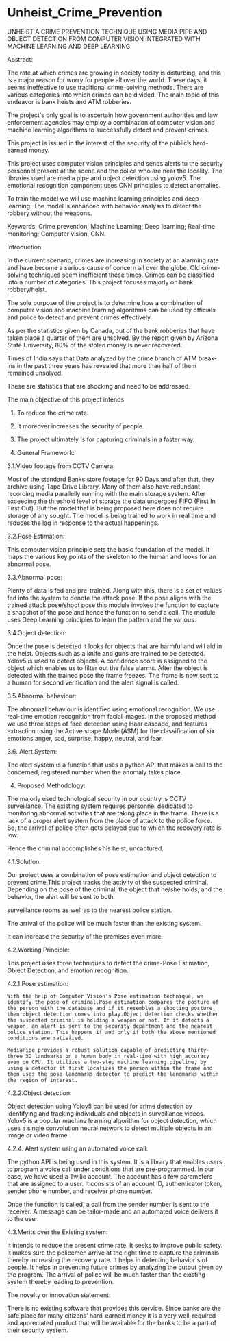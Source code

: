 # Unheist_Crime_Prevention
UNHEIST 
 A CRIME PREVENTION TECHNIQUE USING MEDIA PIPE AND OBJECT DETECTION FROM COMPUTER VISION INTEGRATED WITH MACHINE LEARNING AND DEEP LEARNING 

 Abstract: 

The rate at which crimes are growing in society today is disturbing, and this is a major reason for worry for people all over the world. These days, it seems ineffective to use traditional crime-solving methods. There are various categories into which crimes can be divided. The main topic of this endeavor is bank heists and ATM robberies. 

The project's only goal is to ascertain how government authorities and law enforcement agencies may employ a combination of computer vision and machine learning algorithms to successfully detect and prevent crimes. 

This project is issued in the interest of the security of the public’s hard-earned money. 

This project uses computer vision principles and sends alerts to the security personnel present at the scene and the police who are near the locality. The libraries used are media pipe and object detection using yolov5. The emotional recognition component uses CNN principles to detect anomalies.  

To train the model we will use machine learning principles and deep learning. The model is enhanced with behavior analysis to detect the robbery without the weapons. 

Keywords:  Crime prevention; Machine Learning; Deep learning; Real-time monitoring; Computer vision, CNN.  


Introduction: 

In the current scenario, crimes are increasing in society at an alarming rate and have become a serious cause of concern all over the globe.​ Old crime-solving techniques seem inefficient these times. Crimes can be classified into a number of categories. This project focuses majorly on bank robbery/heist. ​ 

The sole purpose of the project is to determine how a combination of computer vision and machine learning algorithms can be used by officials and police to detect and prevent crimes effectively.​ 

As per the statistics given by Canada, out of the bank robberies that have taken place a quarter of them are unsolved. By the report given by Arizona State University, 80% of the stolen money is never recovered. 

Times of India says that Data analyzed by the crime branch of ATM break-ins in the past three years has revealed that more than half of them remained unsolved. 

These are statistics that are shocking and need to be addressed.  

The main objective of this project intends 

1. To reduce the crime rate.​  

2. It moreover increases the security of people.  

3. The project ultimately is for capturing criminals in a faster way.​

3. General Framework: 

  3.1.Video footage from CCTV Camera: 

  Most of the standard Banks store footage for 90 Days and after that, they archive using Tape Drive Library. Many of them also have redundant recording media parallelly running with the main storage system. After exceeding the threshold level of storage the data undergoes FIFO (First In First Out). But the model that is being proposed here does not require storage of any sought. The model is being trained to work in real time and reduces the lag in response to the actual happenings. 

  3.2.Pose Estimation:  

  This computer vision principle sets the basic foundation of the model. It maps the various key points of the skeleton to the human and looks for an abnormal pose.   

  3.3.Abnormal pose:  

  Plenty of data is fed and pre-trained. Along with this, there is a set of values fed into the system to denote the attack pose. If the pose aligns with the trained attack pose/shoot pose this module invokes the function to capture a snapshot of the pose and hence the function to send a call. The module uses Deep Learning principles to learn the pattern and the various. 

  3.4.Object detection:   

Once the pose is detected it looks for objects that are harmful and will aid in the heist. Objects such as a knife and guns are trained to be detected. Yolov5 is used to detect objects. A confidence score is assigned to the object which enables us to filter out the false alarms. After the object is detected with the trained pose the frame freezes. The frame is now sent to a human for second verification and the alert signal is called. 
 

  3.5.Abnormal behaviour: 

The abnormal behaviour is identified using emotional recognition. We use real-time emotion recognition from facial images. In the proposed method we use three steps of face detection using Haar cascade, and features extraction using the Active shape Model(ASM) for the classification of six emotions anger, sad, surprise, happy, neutral, and fear. 

  3.6. Alert System: 

The alert system is a function that uses a python API that makes a call to the concerned, registered number when the anomaly takes place. 

4.  Proposed Methodology: 

The majorly used technological security in our country is CCTV surveillance.​ The existing system requires personnel dedicated to monitoring abnormal activities that are taking place in the frame. There is a lack of a proper alert system from the place of attack to the police force. So, the arrival of police often gets delayed due to which the recovery rate is low. 

Hence the criminal accomplishes his heist, uncaptured. 

  4.1.Solution: 

Our project uses a combination of pose estimation and object detection to prevent crime.​This project tracks the activity of the suspected criminal. Depending on the pose of the criminal, the object that he/she holds, and the behavior, the alert will be sent to both  

surveillance rooms as well as to the nearest police station.  

The arrival of the police will be much faster than the existing system. 

​It can increase the security of the premises even more. 

  4.2.Working Principle: 

  This project uses three techniques to detect the crime-Pose Estimation​, Object Detection, and emotion recognition. 

   4.2.1.Pose estimation: 

    With the help of Computer Vision's Pose estimation technique, we identify the pose of criminal.​Pose estimation compares the posture of the person with the database and if it resembles a shooting posture, then object detection comes into play.​Object detection checks whether the suspected criminal is holding a weapon or not.​ If it detects a weapon, an alert is sent to the security department and the nearest police station. This happens if and only if both the above mentioned conditions are satisfied.

    MediaPipe provides a robust solution capable of predicting thirty-three 3D landmarks on a human body in real-time with high accuracy even on CPU. It utilizes a two-step machine learning pipeline, by using a detector it first localizes the person within the frame and then uses the pose landmarks detector to predict the landmarks within the region of interest. 

  4.2.2.Object detection: 

Object detection using Yolov5 can be used for crime detection by identifying and tracking individuals and objects in surveillance videos. Yolov5 is a popular machine learning algorithm for object detection, which uses a single convolution neural network to detect multiple objects in an image or video frame. 

4.2.4. Alert system using an automated voice call: 

The python API is being used in this system. It is a library that enables users to program a voice call under conditions that are pre-programmed. In our case, we have used a Twilio account. The account has a few parameters that are assigned to a user. It consists of an account ID, authenticator token, sender phone number, and receiver phone number. 

Once the function is called, a call from the sender number is sent to the receiver. A message can be tailor-made and an automated voice delivers it to the user. 

4.3.Merits over the Existing system: 

It intends to reduce the present crime rate.​ It seeks to improve public safety. It makes sure the policemen arrive at the right time to capture the criminals thereby increasing the recovery rate. It helps in detecting behavior's of people. It helps in preventing future crimes by analyzing the output given by the program. The arrival of police will be much faster than the existing system thereby leading to prevention.

The novelty or innovation statement: 

There is no existing software that provides this service. Since banks are the safe place for many citizens’ hard-earned money it is a very well-required and appreciated product that will be available for the banks to be a part of their security system.  
